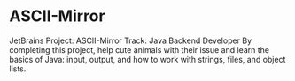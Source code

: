 # ASCII-Mirror
JetBrains Project: ASCII-Mirror
Track: Java Backend Developer
By completing this project, help cute animals with their issue and learn the basics of Java: input, output, and how to work with strings, files, and object lists.
